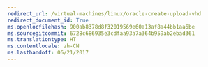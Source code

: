 ```yaml
---
redirect_url: /virtual-machines/linux/oracle-create-upload-vhd
redirect_document_id: True
ms.openlocfilehash: 900ab8378d8f32019569e60a13af8a44bb1aa6be
ms.sourcegitcommit: 6728c686935e3cdfaa93a7a364b959ab2ebad361
ms.translationtype: HT
ms.contentlocale: zh-CN
ms.lasthandoff: 06/21/2017
---
```

